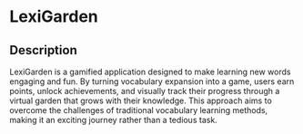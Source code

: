 # LexiGarden

## Description

LexiGarden is a gamified application designed to make learning new words engaging and fun. By turning vocabulary expansion into a game, users earn points, unlock achievements, and visually track their progress through a virtual garden that grows with their knowledge. This approach aims to overcome the challenges of traditional vocabulary learning methods, making it an exciting journey rather than a tedious task.
